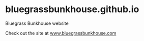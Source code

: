 # bluegrassbunkhouse.github.io
Bluegrass Bunkhouse website

Check out the site at www.bluegrassbunkhouse.com
